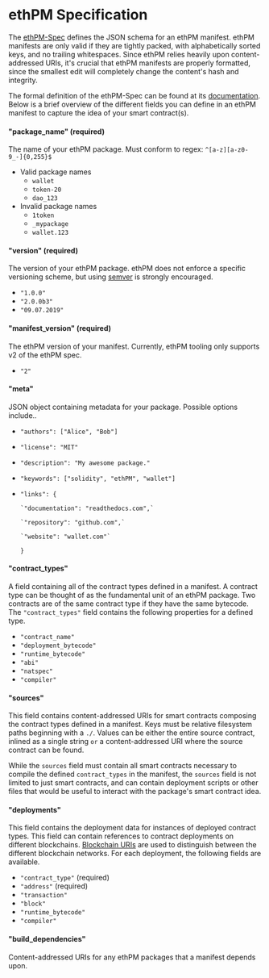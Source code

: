 # ethPM Specification

The [ethPM-Spec](http://ethpm.github.io/ethpm-spec/package-spec.html) defines the JSON schema for an ethPM manifest. ethPM manifests are only valid if they are tightly packed, with alphabetically sorted keys, and no trailing whitespaces. Since ethPM relies heavily upon content-addressed URIs, it's crucial that ethPM manifests are properly formatted, since the smallest edit will completely change the content's hash and integrity.

The formal definition of the ethPM-Spec can be found at its [documentation](http://ethpm.github.io/ethpm-spec/). Below is a brief overview of the different fields you can define in an ethPM manifest to capture the idea of your smart contract\(s\).

#### "package\_name" \(required\)

The name of your ethPM package. Must conform to regex: `^[a-z][a-z0-9_-]{0,255}$`

* Valid package names
  * `wallet`
  * `token-20`
  * `dao_123`
* Invalid package names
  * `1token`
  * `_mypackage`
  * `wallet.123`

#### "version" \(required\)

The version of your ethPM package. ethPM does not enforce a specific versioning scheme, but using [semver](https://semver.org/) is strongly encouraged. 

* `"1.0.0"`
* `"2.0.0b3"`
* `"09.07.2019"`

#### "manifest\_version" \(required\)

The ethPM version of your manifest. Currently, ethPM tooling only supports v2 of the ethPM spec.

* `"2"`

#### "meta"

JSON object containing metadata for your package. Possible options include..

* `"authors": ["Alice", "Bob"]`
* `"license": "MIT"`
* `"description": "My awesome package."`
* `"keywords": ["solidity", "ethPM", "wallet"]`
* `"links": {`

      `"documentation": "readthedocs.com",`

      `"repository": "github.com",`

      `"website": "wallet.com"`

  `}`

#### "contract\_types"

A field containing all of the contract types defined in a manifest. A contract type can be thought of as the fundamental unit of an ethPM package. Two contracts are of the same contract type if they have the same bytecode. The `"contract_types"` field contains the following properties for a defined type.

* `"contract_name"`
* `"deployment_bytecode"`
* `"runtime_bytecode"`
* `"abi"`
* `"natspec"`
* `"compiler"`

#### "sources"

This field contains content-addressed URIs for smart contracts composing the contract types defined in a manifest. Keys must be relative filesystem paths beginning with a `./`. Values can be either the entire source contract, inlined as a single string `or` a content-addressed URI where the source contract can be found.

While the `sources` field must contain all smart contracts necessary to compile the defined `contract_types` in the manifest, the `sources` field is not limited to just smart contracts, and can contain deployment scripts or other files that would be useful to interact with the package's smart contract idea.

#### "deployments"

This field contains the deployment data for instances of deployed contract types. This field can contain references to contract deployments on different blockchains. [Blockchain URIs](uris.md#blockchain-uris) are used to distinguish between the different blockchain networks. For each deployment, the following fields are available.

* `"contract_type"` \(required\)
* `"address"` \(required\)
* `"transaction"`
* `"block"`
* `"runtime_bytecode"`
* `"compiler"`

#### "build\_dependencies"

Content-addressed URIs for any ethPM packages that a manifest depends upon.

